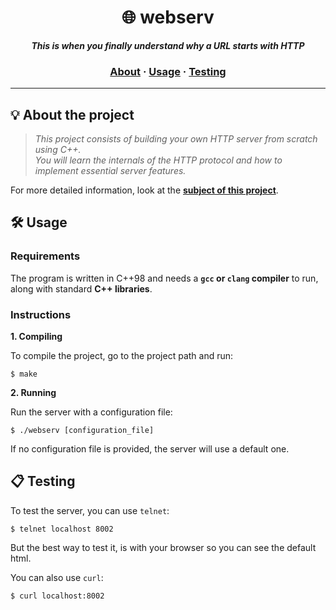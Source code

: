 <h1 align="center">
	🌐 webserv
</h1>

<p align="center">
	<b><i>This is when you finally understand why a URL starts with HTTP</i></b><br>
</p>

<h3 align="center">
	<a href="#%EF%B8%8F-about">About</a>
	<span> · </span>
	<a href="#%EF%B8%8F-usage">Usage</a>
	<span> · </span>
	<a href="#-testing">Testing</a>
</h3>

---

## 💡 About the project

> _This project consists of building your own HTTP server from scratch using C++.  
> You will learn the internals of the HTTP protocol and how to implement essential server features._  

For more detailed information, look at the [**subject of this project**](https://github.com/mhernangilp/webserv/blob/main/en.subject.webserv.pdf).

## 🛠️ Usage

### Requirements

The program is written in C++98 and needs a **`gcc` or `clang` compiler** to run, along with standard **C++ libraries**.

### Instructions

**1. Compiling**

To compile the project, go to the project path and run:

```shell
$ make
```

**2. Running**

Run the server with a configuration file:

```shell
$ ./webserv [configuration_file]
```

If no configuration file is provided, the server will use a default one.

## 📋 Testing

To test the server, you can use `telnet`:

```shell
$ telnet localhost 8002
```

But the best way to test it, is with your browser so you can see the default html.

You can also use `curl`:

```shell
$ curl localhost:8002
```
